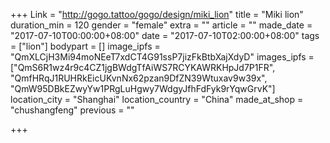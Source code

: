 +++
Link = "http://gogo.tattoo/gogo/design/miki_lion"
title = "Miki lion"
duration_min = 120
gender = "female"
extra = ""
article = ""
made_date = "2017-07-10T00:00:00+08:00"
date = "2017-07-10T02:00:00+08:00"
tags = ["lion"]
bodypart = []
image_ipfs = "QmXLCjH3Mi94moNEeT7xdCT4G91ssP7jizFkBtbXajXdyD"
images_ipfs = ["QmS6R1wz4r9c4CZ1jgBWdgTfAiWS7RCYKAWRKHpJd7P1FR", "QmfHRqJ1RUHRkEicUKvnNx62pzan9DfZN39Wtuxav9w39x", "QmW95DBkEZwyYw1PRgLuHgwy7WdgyJfhFdFyk9rYqwGrvK"]
location_city = "Shanghai"
location_country = "China"
made_at_shop = "chushangfeng"
previous = ""


+++
